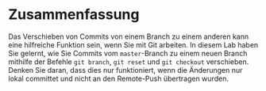 # Zusammenfassung

Das Verschieben von Commits von einem Branch zu einem anderen kann eine hilfreiche Funktion sein, wenn Sie mit Git arbeiten. In diesem Lab haben Sie gelernt, wie Sie Commits vom `master`-Branch zu einem neuen Branch mithilfe der Befehle `git branch`, `git reset` und `git checkout` verschieben. Denken Sie daran, dass dies nur funktioniert, wenn die Änderungen nur lokal committet und nicht an den Remote-Push übertragen wurden.
